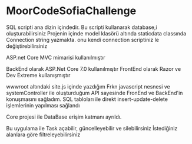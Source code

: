 # MoorCodeSofiaChallenge
SQL scripti ana dizin içindedir.
Bu scripti kullanarak database,i oluşturabilirsiniz
Projenin içinde model klasörü altında staticdata classında Connection string yazmakta. onu kendi connection scriptiniz le değiştirebilirsiniz

ASP.net Core MVC mimarisi kullanılmıştır

BackEnd olarak ASP.Net Core 7.0 kullanılmıştır
FrontEnd olarak Razor ve Dev Extreme kullanışmıştır

wwwroot altındaki site.js içinde yazdığım Frkn javascript nesnesi ve systemController ile oluşturduğum API sayesinde FronEnd ve BackEnd'in konuşmasını sağladım.
SQL tabloları ile direkt insert-update-delete işlemlerinin yapılması sağlandı

Core projesi ile DataBase erişim katmanı ayrıldı.

Bu uygulama ile Task açabilir, güncelleyebilir ve silebilirsiniz
İstediğiniz alanlara göre filtreleyebilirsiniz
